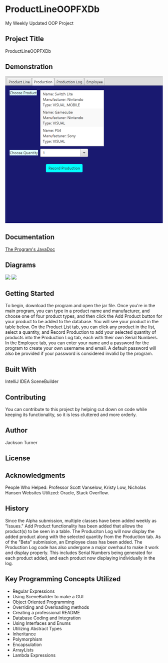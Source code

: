 # ProductLineOOPFXDb
My Weekly Updated OOP Project
## Project Title
ProductLineOOPFXDb

## Demonstration
![A GIF of the Production List adding to the Production Log](res/ProgramGIF.gif)
## Documentation
[The Program's JavaDoc](ZStrikeXIII.github.io/ProductLineOOPFXDb/docs/index.html)
## Diagrams
![](res/ProductionDB.mv)
![](res/ProducitonDB.trace)
## Getting Started
To begin, download the program and open the jar file. Once you're in the main program, you can type in a product name and manufacturer, and choose one of four product types, and then click the Add Product button for your product to be added to the database. You will see your product in the table below. On the Product List tab, you can click any product in the list, select a quantity, and Record Production to add your selected quantity of products into the Production Log tab, each with their own Serial Numbers. In the Employee tab, you can enter your name and a password for the program to create your own username and email. A default password will also be provided if your password is considered invalid by the program.
## Built With
IntelliJ IDEA
SceneBuilder

## Contributing
You can contribute to this project by helping cut down on code while keeping its functionality, so it is less cluttered and more orderly.
## Author
Jackson Turner

## License

## Acknowledgments
People Who Helped: Professor Scott Vanselow, Kristy Low, Nicholas Hansen
Websites Utilized: Oracle, Stack Overflow. 
## History
Since the Alpha submission, multiple classes have been added weekly as "Issues." Add Product functionality has been added that allows the product(s) to be seen in a table. The Produciton Log will now display the added product along with the selected quantity from the Production tab. As of the "Beta" submission, an Employee class has been added. The Production Log code has also undergone a major overhaul to make it work and display properly. This includes Serial Numbers being generated for each product added, and each product now displaying individually in the log.
## Key Programming Concepts Utilized
- Regular Expressions
- Using SceneBuilder to make a GUI
- Object Oriented Programming
- Overriding and Overloading methods
- Creating a professional README
- Database Coding and Integration
- Using Interfaces and Enums
- Utilizing Abstract Types
- Inheritance
- Polymorphism
- Encapsulation
- ArrayLists
- Lambda Expressions
